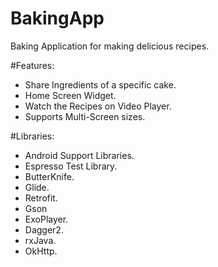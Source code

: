 # BakingApp
Baking Application for making delicious recipes.

#Features:
* Share Ingredients of a specific cake.
* Home Screen Widget.
* Watch the Recipes on Video Player.
* Supports Multi-Screen sizes.

#Libraries:
* Android Support Libraries.
* Espresso Test Library.
* ButterKnife.
* Glide.
* Retrofit.
* Gson
* ExoPlayer.
* Dagger2.
* rxJava.
* OkHttp.
